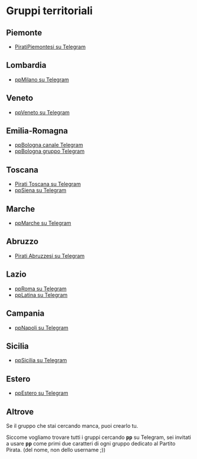 # Gruppi territoriali

## Piemonte

- [PiratiPiemontesi su Telegram](https://t.me/joinchat/CvuwKg3l7i2eJxGNmAobYQ)

## Lombardia

- [ppMilano su Telegram](https://t.me/joinchat/A-t7tBaUQ7yHdxppPRsabw)

## Veneto

- [ppVeneto su Telegram](https://t.me/ppVeneto)

## Emilia-Romagna

- [ppBologna canale Telegram](https://t.me/ppBologna)
- [ppBologna gruppo Telegram](https://t.me/ppBolognaTolda)

## Toscana

- [Pirati Toscana su Telegram](https://t.me/piratitoscana)
- [ppSiena su Telegram](http://t.me/ppSiena)

## Marche

- [ppMarche su Telegram](https://t.me/ppmarche)

## Abruzzo

- [Pirati Abruzzesi su Telegram](https://t.me/ppabruzzo)

## Lazio

- [ppRoma su Telegram](https://t.me/ppRomaPirata)
- [ppLatina su Telegram](http://t.me/ppLatina)

## Campania 

- [ppNapoli su Telegram](https://t.me/ppNapoli)

## Sicilia

- [ppSicilia su Telegram](https://t.me/ppSicilia)




## Estero

- [ppEstero su Telegram](https://t.me/ppestero)

## Altrove

Se il gruppo che stai cercando manca, puoi crearlo tu. 

Siccome vogliamo trovare tutti i gruppi cercando **<tt>pp</tt>** su Telegram, sei invitati a usare **<tt>pp</tt>** come primi due caratteri di ogni gruppo dedicato al Partito Pirata. (del nome, non dello username ;))

